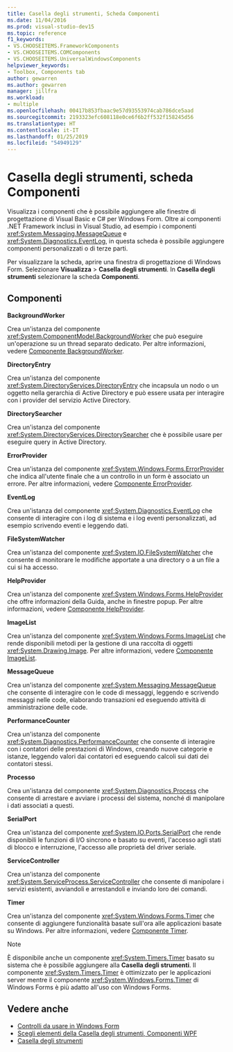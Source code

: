 ```yaml
---
title: Casella degli strumenti, Scheda Componenti
ms.date: 11/04/2016
ms.prod: visual-studio-dev15
ms.topic: reference
f1_keywords:
- VS.CHOOSEITEMS.FrameworkComponents
- VS.CHOOSEITEMS.COMComponents
- VS.CHOOSEITEMS.UniversalWindowsComponents
helpviewer_keywords:
- Toolbox, Components tab
author: gewarren
ms.author: gewarren
manager: jillfra
ms.workload:
- multiple
ms.openlocfilehash: 00417b853fbaac9e57d93553974cab786dce5aad
ms.sourcegitcommit: 2193323efc608118e0ce6f6b2ff532f158245d56
ms.translationtype: HT
ms.contentlocale: it-IT
ms.lasthandoff: 01/25/2019
ms.locfileid: "54949129"
---
```

# <a name="toolbox-components-tab"></a>Casella degli strumenti, scheda Componenti

Visualizza i componenti che è possibile aggiungere alle finestre di progettazione di Visual Basic e C# per Windows Form. Oltre ai componenti .NET Framework inclusi in Visual Studio, ad esempio i componenti <xref:System.Messaging.MessageQueue> e <xref:System.Diagnostics.EventLog>, in questa scheda è possibile aggiungere componenti personalizzati o di terze parti.

Per visualizzare la scheda, aprire una finestra di progettazione di Windows Form. Selezionare **Visualizza** > **Casella degli strumenti**. In **Casella degli strumenti** selezionare la scheda **Componenti**.

## <a name="components"></a>Componenti

**BackgroundWorker**

Crea un'istanza del componente <xref:System.ComponentModel.BackgroundWorker> che può eseguire un'operazione su un thread separato dedicato. Per altre informazioni, vedere [Componente BackgroundWorker](/dotnet/framework/winforms/controls/backgroundworker-component).

**DirectoryEntry**

Crea un'istanza del componente <xref:System.DirectoryServices.DirectoryEntry> che incapsula un nodo o un oggetto nella gerarchia di Active Directory e può essere usata per interagire con i provider del servizio Active Directory.

**DirectorySearcher**

Crea un'istanza del componente <xref:System.DirectoryServices.DirectorySearcher> che è possibile usare per eseguire query in Active Directory.

**ErrorProvider**

Crea un'istanza del componente <xref:System.Windows.Forms.ErrorProvider> che indica all'utente finale che a un controllo in un form è associato un errore. Per altre informazioni, vedere [Componente ErrorProvider](/dotnet/framework/winforms/controls/errorprovider-component-windows-forms).

**EventLog**

Crea un'istanza del componente <xref:System.Diagnostics.EventLog> che consente di interagire con i log di sistema e i log eventi personalizzati, ad esempio scrivendo eventi e leggendo dati.

**FileSystemWatcher**

Crea un'istanza del componente <xref:System.IO.FileSystemWatcher> che consente di monitorare le modifiche apportate a una directory o a un file a cui si ha accesso.

**HelpProvider**

Crea un'istanza del componente <xref:System.Windows.Forms.HelpProvider> che offre informazioni della Guida, anche in finestre popup. Per altre informazioni, vedere [Componente HelpProvider](/dotnet/framework/winforms/controls/helpprovider-component-windows-forms).

**ImageList**

Crea un'istanza del componente <xref:System.Windows.Forms.ImageList> che rende disponibili metodi per la gestione di una raccolta di oggetti <xref:System.Drawing.Image>. Per altre informazioni, vedere [Componente ImageList](/dotnet/framework/winforms/controls/imagelist-component-windows-forms).

**MessageQueue**

Crea un'istanza del componente <xref:System.Messaging.MessageQueue> che consente di interagire con le code di messaggi, leggendo e scrivendo messaggi nelle code, elaborando transazioni ed eseguendo attività di amministrazione delle code.

**PerformanceCounter**

Crea un'istanza del componente <xref:System.Diagnostics.PerformanceCounter> che consente di interagire con i contatori delle prestazioni di Windows, creando nuove categorie e istanze, leggendo valori dai contatori ed eseguendo calcoli sui dati dei contatori stessi.

**Processo**

Crea un'istanza del componente <xref:System.Diagnostics.Process> che consente di arrestare e avviare i processi del sistema, nonché di manipolare i dati associati a questi.

**SerialPort**

Crea un'istanza del componente <xref:System.IO.Ports.SerialPort> che rende disponibili le funzioni di I/O sincrono e basato su eventi, l'accesso agli stati di blocco e interruzione, l'accesso alle proprietà del driver seriale.

**ServiceController**

Crea un'istanza del componente <xref:System.ServiceProcess.ServiceController> che consente di manipolare i servizi esistenti, avviandoli e arrestandoli e inviando loro dei comandi.

**Timer**

Crea un'istanza del componente <xref:System.Windows.Forms.Timer> che consente di aggiungere funzionalità basate sull'ora alle applicazioni basate su Windows. Per altre informazioni, vedere [Componente Timer](/dotnet/framework/winforms/controls/timer-component-windows-forms).

> [!NOTE]
> È disponibile anche un componente <xref:System.Timers.Timer> basato su sistema che è possibile aggiungere alla **Casella degli strumenti**. Il componente <xref:System.Timers.Timer> è ottimizzato per le applicazioni server mentre il componente <xref:System.Windows.Forms.Timer> di Windows Forms è più adatto all'uso con Windows Forms.

## <a name="see-also"></a>Vedere anche

- [Controlli da usare in Windows Form](/dotnet/framework/winforms/controls/controls-to-use-on-windows-forms)
- [Scegli elementi della Casella degli strumenti, Componenti WPF](choose-toolbox-items-wpf-components.md)
- [Casella degli strumenti](../../ide/reference/toolbox.md)
